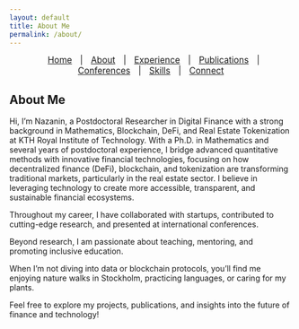 ```yaml
---
layout: default
title: About Me
permalink: /about/
---
```



<nav style="text-align:center; font-size: 1.1em; margin-bottom: 20px;">
  <a href="/" style="margin: 0 10px;">Home</a> |
  <a href="/about" style="margin: 0 10px;">About</a> |
  <a href="/work" style="margin: 0 10px;">Experience</a> |
  <a href="/publications" style="margin: 0 10px;">Publications</a> |
  <a href="/talks" style="margin: 0 10px;">Conferences</a> |
  <a href="/skills" style="margin: 0 10px;">Skills</a> |
  <a href="/contact" style="margin: 0 10px;">Connect</a>
</nav>


## About Me

Hi, I’m Nazanin, a Postdoctoral Researcher in Digital Finance with a strong background in Mathematics, Blockchain, DeFi, and Real Estate Tokenization at KTH Royal Institute of Technology.
With a Ph.D. in Mathematics and several years of postdoctoral experience, I bridge advanced quantitative methods with innovative financial technologies, focusing on how decentralized finance (DeFi), blockchain, and tokenization are transforming traditional markets, particularly in the real estate sector. I believe in leveraging technology to create more accessible, transparent, and sustainable financial ecosystems.

Throughout my career, I have collaborated with startups, contributed to cutting-edge research, and presented at international conferences. 

Beyond research, I am passionate about teaching, mentoring, and promoting inclusive education. 

When I’m not diving into data or blockchain protocols, you’ll find me enjoying nature walks in Stockholm, practicing languages, or caring for my plants.

Feel free to explore my projects, publications, and insights into the future of finance and technology!



